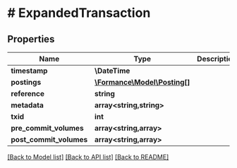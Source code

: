 # # ExpandedTransaction

## Properties

Name | Type | Description | Notes
------------ | ------------- | ------------- | -------------
**timestamp** | **\DateTime** |  |
**postings** | [**\Formance\Model\Posting[]**](Posting.md) |  |
**reference** | **string** |  | [optional]
**metadata** | **array<string,string>** |  |
**txid** | **int** |  |
**pre_commit_volumes** | **array<string,array>** |  |
**post_commit_volumes** | **array<string,array>** |  |

[[Back to Model list]](../../README.md#models) [[Back to API list]](../../README.md#endpoints) [[Back to README]](../../README.md)
